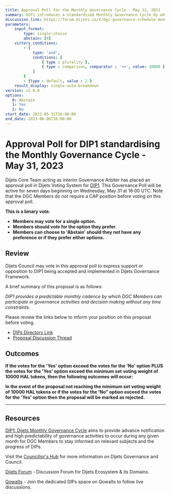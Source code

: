 ```yaml
---
title: Approval Poll for the Monthly Governance Cycle - May 31, 2023
summary: DIP1 introduces a standardised Monthly Governance Cycle by which DGC Members can participate in governance without any time constraints.
discussion_link: https://forum.dijets.io/t/dgc-governance-schedule-monthly-governance-cycle/29
parameters:
    input_format:
        type: single-choice
        abstain: [0]
    victory_conditions:
        - {
            type: 'and',
            conditions: [
                { type : plurality },
                { type : comparison, comparator : '>=', value: 10000 }
            ]
        }
        - {type : default, value : 2 }
    result_display: single-vote-breakdown
version: v2.0.0
options:
   0: Abstain
   1: Yes
   2: No
start_date: 2023-05-31T16:00:00
end_date: 2023-06-06T16:00:00
---
```

# Approval Poll for DIP1 standardising the Monthly Governance Cycle - May 31, 2023

Dijets Core Team acting as interim Governance Arbiter has placed an approval poll in Dijets Voting System for [DIP1](https://dips.dijets.io/dips/details/DIP1). This Governance Poll will be active for seven days beginning on Wednesday, May 31 at 16:00 UTC. Note that the DGC Members do not require a CAP position before voting on this approval poll.

**This is a binary vote.**
- **Members may vote for a single option.**
- **Members should vote for the option they prefer.**
- **Members can choose to 'Abstain' should they not have any preference or if they prefer either options.**

## Review

Dijets Council may vote in this approval poll to express support or opposition to DIP1 being accepted and implemented in Dijets Governance Framework.

A brief summary of this proposal is as follows:

*DIP1 provides a predictable monthly cadence by which DGC Members can participate in governance activities and decision making without any time constraints.*

Please review the links below to inform your position on this proposal before voting.
* [DIPs Directory Link](https://dips.dijets.io/dips/details/DIP1)
* [Proposal Discussion Thread](https://forum.dijets.io/t/dgc-governance-schedule-monthly-governance-cycle/29)

## Outcomes

**If the votes for the 'Yes' option exceed the votes for the 'No' option PLUS the votes for the 'Yes' option exceed the minimum set voting weight of 10000 HAL tokens, then the following outcomes will occur:**

**In the event of the proposal not reaching the minimum set voting weight of 10000 HAL tokens or if the votes for the 'No" option exceed the votes for the 'Yes' option then the proposal will be marked as rejected.**

---

## Resources

[DIP1: Dijets Monthly Governance Cycle](https://dips.dijets.io/dips/details/DIP1) aims to provide advance notification and high predictability of governance activities to occur during any given month for DGC Members to stay informed on relevant subjects and the progress of DIPs.

Visit the [Councillor's Hub](https://core-council.dijets.io) for more information on Dijets Governance and Council.

[Dijets Forum](https://forum.dijets.io) - Discussion Forum for Dijets Ecosystem & its Domains.

[Qowalts](https://qowalts.dijets.io) - Join the dedicated DIPs space on Qowalts to follow live discussions.
